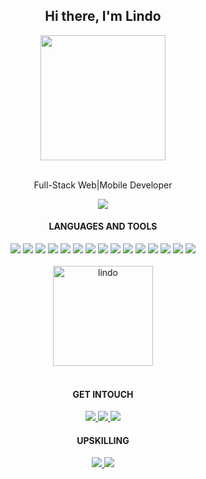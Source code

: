 <h2 align='center'><strong>Hi there, I'm Lindo</strong></h2>
<div align="center">
  <img src="https://lh3.googleusercontent.com/a/AAcHTtd4K0UrmvkSQDTef2QBxjZwrrjO4K2ZocUCsi7xFA=s288-c-no" height="auto" width="200">
</div>
<br>
<p align='center'>Full-Stack Web|Mobile Developer</p>
<div align="center">
  <a href="https://lindocode.com/portfolio" target="_blank">
    <img src="https://img.shields.io/badge/website-000000?style=for-the-badge&logo=About.me&logoColor=white" target="_blank">
  </a>
</div>
<div align=center>
  <h4><b>LANGUAGES AND TOOLS</b></h4>
  <img src="https://img.shields.io/badge/JavaScript-323330?style=for-the-badge&logo=javascript&logoColor=F7DF1E">
  <img src="https://img.shields.io/badge/Git-14354C?style=for-the-badge&logo=git&logoColor=white">
  <img src="https://img.shields.io/badge/Node.js-43853D?style=for-the-badge&logo=node.js&logoColor=white">
  <img src="https://img.shields.io/badge/Express.js-404D59?style=for-the-badge&logo=express&logoColor=white">
  <img src="https://img.shields.io/badge/React-20232A?style=for-the-badge&logo=react&logoColor=61DAFB">
  <img src="https://img.shields.io/badge/React_Native-20232A?style=for-the-badge&logo=react&logoColor=61DAFB">
  <img src="https://img.shields.io/badge/PostgreSQL-316192?style=for-the-badge&logo=postgresql&logoColor=white">
  <img src="https://img.shields.io/badge/SQL-4479A1?style=for-the-badge&logo=sqlite&logoColor=white">
  <img src="https://img.shields.io/badge/Docker-CC6699?style=for-the-badge&logo=docker&logoColor=blue">
  <img src="https://img.shields.io/badge/Jasmine-F7DF1E?style=for-the-badge&logo=jasmine&logoColor=purple">
  <img src="https://img.shields.io/badge/Jest-C21325?style=for-the-badge&logo=jest&logoColor=white">
  <img src="https://img.shields.io/badge/HTML-239120?style=for-the-badge&logo=html5&logoColor=white">
  <img src="https://img.shields.io/badge/CSS-593D88?&style=for-the-badge&logo=css3&logoColor=white">
  <img src="https://img.shields.io/badge/Webpack-4A4A55?style=for-the-badge&logo=webpack&logoColor=white">
  <img src="https://img.shields.io/badge/Figma-F24E1E?style=for-the-badge&logo=figma&logoColor=white">
</div>
<br>
<div align="center">
  <a href="https://github.com/lindo-code">
    <!--<img height="160em" src="https://github-readme-stats.vercel.app/api?username=lindo-code&show_icons=true&locale=en" alt="lindo"/>-->
    <img height="160em" src="https://github-readme-stats.vercel.app/api/top-langs?username=lindo-code&show_icons=true&locale=en&layout=compact&" alt="lindo" />
  </a>
</div>
<br>
<div align="center">
  <h4><b>GET INTOUCH</b></h4>
  <a href="https://lindocode.com/portfolio" target="_blank">
    <img src="https://img.shields.io/badge/website-000000?style=for-the-badge&logo=About.me&logoColor=white" target="_blank">
  </a>
  <a href="https://www.linkedin.com/in/lindo-matabane-8939aa229/" target="_blank">
    <img src="https://img.shields.io/badge/-LinkedIn-%230077B5?style=for-the-badge&logo=linkedin&logoColor=white" target="_blank">
  </a>
  <a href="https://discord.com/users/1059680788943224925" target="_blank">
    <img src="https://img.shields.io/badge/Discord-7289DA?style=for-the-badge&logo=discord&logoColor=white" target="_blank">
  </a>
</div>
<div align="center">
  <h4><b>UPSKILLING</b></h4>
  <a href="https://www.hackerrank.com/sdrowvieli11?hr_r=1" target="_blank">
    <img src="https://img.shields.io/badge/-Hackerrank-2EC866?style=for-the-badge&logo=HackerRank&logoColor=white" target="_blank">
  </a>
  <a href="https://www.codewars.com/users/Lindo-code" target="_blank">
    <img src="https://img.shields.io/badge/Codewars-B1361E?style=for-the-badge&logo=Codewars&logoColor=white" target="_blank">
  </a>
</div>
